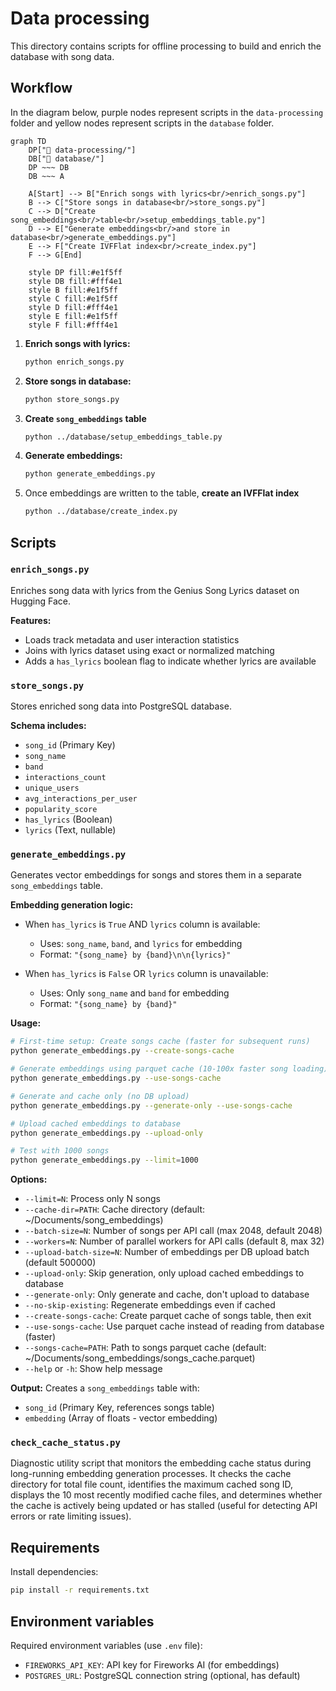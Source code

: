 # Data processing

This directory contains scripts for offline processing to build and enrich the database with song data.


## Workflow

In the diagram below, purple nodes represent scripts in the `data-processing` folder and yellow nodes represent scripts in the `database` folder.

```mermaid
graph TD
    DP["📁 data-processing/"]
    DB["📁 database/"]
    DP ~~~ DB
    DB ~~~ A
    
    A[Start] --> B["Enrich songs with lyrics<br/>enrich_songs.py"]
    B --> C["Store songs in database<br/>store_songs.py"]
    C --> D["Create song_embeddings<br/>table<br/>setup_embeddings_table.py"]
    D --> E["Generate embeddings<br/>and store in  database<br/>generate_embeddings.py"]
    E --> F["Create IVFFlat index<br/>create_index.py"]
    F --> G[End]
    
    style DP fill:#e1f5ff
    style DB fill:#fff4e1
    style B fill:#e1f5ff
    style C fill:#e1f5ff
    style D fill:#fff4e1
    style E fill:#e1f5ff
    style F fill:#fff4e1
```

1. **Enrich songs with lyrics:**
   ```bash
   python enrich_songs.py
   ```

1. **Store songs in database:**
   ```bash
   python store_songs.py
   ```

1. **Create `song_embeddings` table**
   ```bash
   python ../database/setup_embeddings_table.py
   ```

1. **Generate embeddings:**
   ```bash
   python generate_embeddings.py
   ```

2. Once embeddings are written to the table, **create an IVFFlat index**
   ```bash
   python ../database/create_index.py
   ```

## Scripts

### `enrich_songs.py`
Enriches song data with lyrics from the Genius Song Lyrics dataset on Hugging Face.

**Features:**
- Loads track metadata and user interaction statistics
- Joins with lyrics dataset using exact or normalized matching
- Adds a `has_lyrics` boolean flag to indicate whether lyrics are available

### `store_songs.py`
Stores enriched song data into PostgreSQL database.

**Schema includes:**
- `song_id` (Primary Key)
- `song_name`
- `band`
- `interactions_count`
- `unique_users`
- `avg_interactions_per_user`
- `popularity_score`
- `has_lyrics` (Boolean)
- `lyrics` (Text, nullable)

### `generate_embeddings.py`
Generates vector embeddings for songs and stores them in a separate `song_embeddings` table.

**Embedding generation logic:**
- When `has_lyrics` is `True` AND `lyrics` column is available:
  - Uses: `song_name`, `band`, and `lyrics` for embedding
  - Format: `"{song_name} by {band}\n\n{lyrics}"`
  
- When `has_lyrics` is `False` OR `lyrics` column is unavailable:
  - Uses: Only `song_name` and `band` for embedding
  - Format: `"{song_name} by {band}"`

**Usage:**
```bash
# First-time setup: Create songs cache (faster for subsequent runs)
python generate_embeddings.py --create-songs-cache

# Generate embeddings using parquet cache (10-100x faster song loading)
python generate_embeddings.py --use-songs-cache

# Generate and cache only (no DB upload)
python generate_embeddings.py --generate-only --use-songs-cache

# Upload cached embeddings to database
python generate_embeddings.py --upload-only

# Test with 1000 songs
python generate_embeddings.py --limit=1000
```

**Options:**
- `--limit=N`: Process only N songs
- `--cache-dir=PATH`: Cache directory (default: ~/Documents/song_embeddings)
- `--batch-size=N`: Number of songs per API call (max 2048, default 2048)
- `--workers=N`: Number of parallel workers for API calls (default 8, max 32)
- `--upload-batch-size=N`: Number of embeddings per DB upload batch (default 500000)
- `--upload-only`: Skip generation, only upload cached embeddings to database
- `--generate-only`: Only generate and cache, don't upload to database
- `--no-skip-existing`: Regenerate embeddings even if cached
- `--create-songs-cache`: Create parquet cache of songs table, then exit
- `--use-songs-cache`: Use parquet cache instead of reading from database (faster)
- `--songs-cache=PATH`: Path to songs parquet cache (default: ~/Documents/song_embeddings/songs_cache.parquet)
- `--help` or `-h`: Show help message

**Output:**
Creates a `song_embeddings` table with:
- `song_id` (Primary Key, references songs table)
- `embedding` (Array of floats - vector embedding)

### `check_cache_status.py`
Diagnostic utility script that monitors the embedding cache status during long-running embedding generation processes. It checks the cache directory for total file count, identifies the maximum cached song ID, displays the 10 most recently modified cache files, and determines whether the cache is actively being updated or has stalled (useful for detecting API errors or rate limiting issues).

## Requirements

Install dependencies:
```bash
pip install -r requirements.txt
```

## Environment variables

Required environment variables (use `.env` file):
- `FIREWORKS_API_KEY`: API key for Fireworks AI (for embeddings)
- `POSTGRES_URL`: PostgreSQL connection string (optional, has default)

